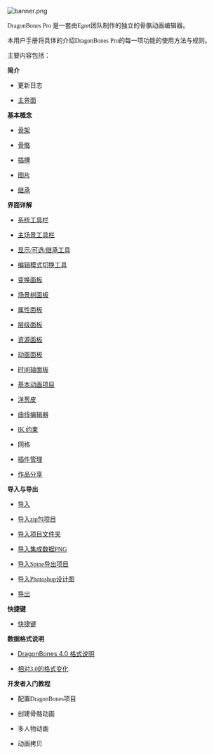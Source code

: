 <p style="text-align: left;"><img alt="banner.png" src="http://edn.egret.com/cn/data/upload/ueditor/20151009/561766be2385d.png" title="banner.png"/></p><p><span style="font-size: 14px; font-family: 微软雅黑,Microsoft YaHei;">DragonBones Pro 是一套由Egret团队制作的独立的骨骼动画编辑器。</span></p><p><span style="font-size: 14px; font-family: 微软雅黑,Microsoft YaHei;">本用户手册将具体的介绍DragonBones Pro的每一项功能的使用方法与规则。</span></p><p><span style="font-size: 14px; font-family: 微软雅黑,Microsoft YaHei;">主要内容包括：</span></p><p><span style="font-size: 14px; font-family: 微软雅黑,Microsoft YaHei;"><strong>简介</strong></span></p><p><span style="font-size: 14px; font-family: 微软雅黑,Microsoft YaHei;"></span></p><ul class=" list-paddingleft-2" style="list-style-type: disc;"><li><p><a style="text-decoration: none;" target="_self" href="http://edn.egret.com/cn/docs/page/494"><span style="font-size: 14px; font-family: 微软雅黑,Microsoft YaHei;">更新日志</span></a></p></li><li><p><a title="主界面" target="_self" href="http://edn.egret.com/cn/docs/page/337"><span style="font-size: 14px; font-family: 微软雅黑,Microsoft YaHei;">主界面</span></a></p></li></ul><p><span style="font-size: 14px; font-family: 微软雅黑,Microsoft YaHei;"><strong>基本概念</strong></span></p><ul class=" list-paddingleft-2" style="list-style-type: disc;"><li><p><a target="_self" href="http://edn.egret.com/cn/docs/page/310"><span style="font-size: 14px; font-family: 微软雅黑,Microsoft YaHei;">骨架</span></a></p></li><li><p><a textvalue="骨骼" target="_self" href="http://edn.egret.com/cn/docs/page/311"><span style="font-size: 14px; font-family: 微软雅黑,Microsoft YaHei;">骨骼</span></a></p></li><li><p><a textvalue="插槽" target="_self" href="http://edn.egret.com/cn/docs/page/312"><span style="font-size: 14px; font-family: 微软雅黑,Microsoft YaHei;">插槽</span></a></p></li><li><p><a textvalue="图片" target="_self" href="http://edn.egret.com/cn/docs/page/313"><span style="font-size: 14px; font-family: 微软雅黑,Microsoft YaHei;">图片</span></a></p></li><li><p><a textvalue="继承" target="_self" href="http://edn.egret.com/cn/docs/page/314"><span style="font-size: 14px; font-family: 微软雅黑,Microsoft YaHei;">继承</span></a></p></li></ul><p><span style="font-size: 14px; font-family: 微软雅黑,Microsoft YaHei;"><strong>界面详解</strong></span></p><ul class=" list-paddingleft-2" style="list-style-type: disc;"><li><p><a textvalue="系统工具栏" target="_self" href="http://edn.egret.com/cn/docs/page/371"><span style="font-size: 14px; font-family: 微软雅黑,Microsoft YaHei;">系统工具栏</span></a></p></li><li><p><a textvalue="主场景工具栏" target="_self" href="http://edn.egret.com/cn/docs/page/389"><span style="font-size: 14px; font-family: 微软雅黑,Microsoft YaHei;">主场景工具栏</span></a></p></li><li><p><a textvalue="显示/可选/继承工具" target="_self" href="http://edn.egret.com/cn/docs/page/388"><span style="font-size: 14px; font-family: 微软雅黑,Microsoft YaHei;">显示/可选/继承工具</span></a></p></li><li><p><a textvalue="编辑模式切换工具" target="_self" href="http://edn.egret.com/cn/docs/page/374"><span style="font-size: 14px; font-family: 微软雅黑,Microsoft YaHei;">编辑模式切换工具</span></a></p></li><li><p><a textvalue="变换面板" target="_self" href="http://edn.egret.com/cn/docs/page/373"><span style="font-size: 14px; font-family: 微软雅黑,Microsoft YaHei;">变换面板</span></a></p></li><li><p><a textvalue="场景树面板" target="_self" href="http://edn.egret.com/cn/docs/page/390"><span style="font-size: 14px; font-family: 微软雅黑,Microsoft YaHei;">场景树面板</span></a></p></li><li><p><a textvalue="属性面板" target="_self" href="http://edn.egret.com/cn/docs/page/372"><span style="font-size: 14px; font-family: 微软雅黑,Microsoft YaHei;">属性面板</span></a></p></li><li><p><a textvalue="层级面板" target="_self" href="http://edn.egret.com/cn/docs/page/375"><span style="font-size: 14px; font-family: 微软雅黑,Microsoft YaHei;">层级面板</span></a></p></li><li><p><a textvalue="资源面板" target="_self" href="http://edn.egret.com/cn/docs/page/376"><span style="font-size: 14px; font-family: 微软雅黑,Microsoft YaHei;">资源面板</span></a></p></li><li><p><a textvalue="动画面板" target="_self" href="http://edn.egret.com/cn/docs/page/377"><span style="font-size: 14px; font-family: 微软雅黑,Microsoft YaHei;">动画面板</span></a></p></li><li><p><a textvalue="时间轴面板" target="_self" href="http://edn.egret.com/cn/docs/page/378"><span style="font-size: 14px; font-family: 微软雅黑,Microsoft YaHei;">时间轴面板</span></a></p></li><li><p><a textvalue="基本动画项目" target="_self" href="http://edn.egret.com/cn/docs/page/633"><span style="font-size: 14px; font-family: 微软雅黑,Microsoft YaHei;">基本动画项目</span></a></p></li><li><p><a textvalue="洋葱皮" target="_self" href="http://edn.egret.com/cn/docs/page/485"><span style="font-size: 14px; font-family: 微软雅黑,Microsoft YaHei;">洋葱皮</span></a></p></li><li><p><a textvalue="曲线编辑器" target="_self" href="http://edn.egret.com/cn/docs/page/487"><span style="font-size: 14px; font-family: 微软雅黑,Microsoft YaHei;">曲线编辑器</span></a></p></li><li><p><a textvalue="IK 约束" target="_self" href="http://edn.egret.com/cn/docs/page/873"><span style="font-size: 14px; font-family: 微软雅黑,Microsoft YaHei;">IK 约束</span></a></p></li><li><p><a style="font-family: 微软雅黑,Microsoft YaHei; font-size: 14px; text-decoration: none;" target="_self" href="http://edn.egret.com/cn/docs/page/874"><span style="font-family: 微软雅黑,Microsoft YaHei; font-size: 14px;">网格</span></a><br/></p></li><li><p><a textvalue="插件管理" target="_self" href="http://edn.egret.com/cn/docs/page/637"><span style="font-size: 14px; font-family: 微软雅黑,Microsoft YaHei;">插件管理</span></a><br/></p></li><li><p><a textvalue="作品分享" target="_self" href="http://edn.egret.com/cn/docs/page/379"><span style="font-size: 14px; font-family: 微软雅黑,Microsoft YaHei;">作品分享</span></a></p></li></ul><p><span style="font-size: 14px; font-family: 微软雅黑,Microsoft YaHei;"><strong>导入与导出</strong></span></p><ul class=" list-paddingleft-2" style="list-style-type: disc;"><li><p><a textvalue="导入" target="_self" href="http://edn.egret.com/cn/docs/page/380"><span style="font-size: 14px; font-family: 微软雅黑,Microsoft YaHei;">导入</span></a></p></li><li><p><a textvalue="导入zip包项目" target="_self" href="http://edn.egret.com/cn/docs/page/381"><span style="font-size: 14px; font-family: 微软雅黑,Microsoft YaHei;">导入zip包项目</span></a></p></li><li><p><a textvalue="导入项目文件夹" target="_self" href="http://edn.egret.com/cn/docs/page/382"><span style="font-size: 14px; font-family: 微软雅黑,Microsoft YaHei;">导入项目文件夹</span></a></p></li><li><p><a textvalue="导入集成数据PNG" target="_self" href="http://edn.egret.com/cn/docs/page/383"><span style="font-size: 14px; font-family: 微软雅黑,Microsoft YaHei;">导入集成数据PNG</span></a></p></li><li><p><a textvalue="导入Spine导出项目" target="_self" href="http://edn.egret.com/cn/docs/page/384"><span style="font-size: 14px; font-family: 微软雅黑,Microsoft YaHei;">导入Spine导出项目</span></a><br/></p></li><li><p><a textvalue="导入Photoshop设计图" target="_self" href="http://edn.egret.com/cn/docs/page/385"><span style="font-size: 14px; font-family: 微软雅黑,Microsoft YaHei;">导入Photoshop设计图</span></a></p></li><li><p><a textvalue="导出" target="_self" href="http://edn.egret.com/cn/docs/page/386"><span style="font-size: 14px; font-family: 微软雅黑,Microsoft YaHei;">导出</span></a></p></li></ul><p><span style="font-size: 14px; font-family: 微软雅黑,Microsoft YaHei;"><strong>快捷键</strong></span></p><ul class=" list-paddingleft-2" style="list-style-type: disc;"><li><p><a textvalue="快捷键" target="_self" href="http://edn.egret.com/cn/docs/page/387"><span style="font-size: 14px; font-family: 微软雅黑,Microsoft YaHei;">快捷键</span></a></p></li></ul><p><span style="font-size: 14px; font-family: 微软雅黑,Microsoft YaHei;"><strong>数据格式说明</strong></span></p><ul class=" list-paddingleft-2" style="list-style-type: disc;"><li><p><a textvalue="DragonBones 4.0 格式说明" target="_self" href="http://edn.egret.com/cn/docs/page/338">DragonBones 4.0 格式说明</a></p></li><li><p><a textvalue="相对3.0的格式变化" target="_self" href="http://edn.egret.com/cn/docs/page/339"><span style="font-size: 14px; font-family: 微软雅黑,Microsoft YaHei;">相对3.0的格式变化</span></a></p></li></ul><p><span style="font-family: 微软雅黑,Microsoft YaHei;"><strong><span style="font-family: 微软雅黑,Microsoft YaHei; font-size: 14px;">开发者入门教程</span></strong></span></p><p><span style="font-size: 14px; font-family: 微软雅黑,Microsoft YaHei;"></span></p><ul class=" list-paddingleft-2" style="list-style-type: disc;"><li><p><a style="font-size: 14px; font-family: 微软雅黑,Microsoft YaHei; text-decoration: none;" target="_self" href="http://edn.egret.com/cn/index.php?g=&m=article&a=index&id=391&terms1_id=85&terms2_id=88"><span style="font-size: 14px; font-family: 微软雅黑,Microsoft YaHei;">配置DragonBones项目</span></a></p></li><li><p><a style="font-size: 14px; font-family: 微软雅黑,Microsoft YaHei; text-decoration: none;" target="_self" href="http://edn.egret.com/cn/index.php?g=&m=article&a=index&id=392&terms1_id=85&terms2_id=88"><span style="font-size: 14px; font-family: 微软雅黑,Microsoft YaHei;">创建骨骼动画</span></a></p></li><li><p><a style="font-size: 14px; font-family: 微软雅黑,Microsoft YaHei; text-decoration: none;" target="_self" href="http://edn.egret.com/cn/index.php?g=&m=article&a=index&id=393&terms1_id=85&terms2_id=88"><span style="font-size: 14px; font-family: 微软雅黑,Microsoft YaHei;">多人物动画</span></a></p></li><li><p><a style="font-size: 14px; font-family: 微软雅黑,Microsoft YaHei; text-decoration: none;" target="_self" href="http://edn.egret.com/cn/index.php?g=&m=article&a=index&id=394&terms1_id=85&terms2_id=88"><span style="font-size: 14px; font-family: 微软雅黑,Microsoft YaHei;">动画拷贝</span></a></p></li></ul><p><span style="font-size: 14px; -font-family: 宋体,SimSun;"></span><br/></p><p><span style="font-size:14px;-font-family:宋体"><br/></span></p>